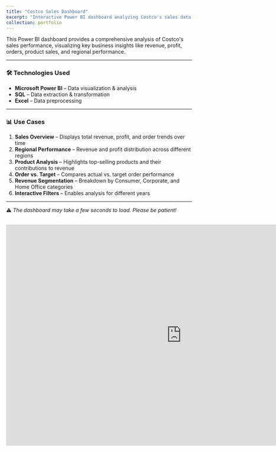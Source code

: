 ```yaml
---
title: "Costco Sales Dashboard"
excerpt: "Interactive Power BI dashboard analyzing Costco's sales data. <br/><img src='https://media.istockphoto.com/id/814423752/photo/eye-of-model-with-colorful-art-make-up-close-up.jpg?s=612x612&w=0&k=20&c=l15OdMWjgCKycMMShP8UK94ELVlEGvt7GmB_esHWPYE='>"
collection: portfolio
---
```


This Power BI dashboard provides a comprehensive analysis of Costco's sales performance, visualizing key business insights like revenue, profit, orders, product sales, and regional performance.

---

### 🛠 Technologies Used

- **Microsoft Power BI** – Data visualization & analysis  
- **SQL** – Data extraction & transformation  
- **Excel** – Data preprocessing  

---

### 📊 Use Cases

1. **Sales Overview** – Displays total revenue, profit, and order trends over time  
2. **Regional Performance** – Revenue and profit distribution across different regions  
3. **Product Analysis** – Highlights top-selling products and their contributions to revenue  
4. **Order vs. Target** – Compares actual vs. target order performance  
5. **Revenue Segmentation** – Breakdown by Consumer, Corporate, and Home Office categories  
6. **Interactive Filters** – Enables analysis for different years  

---

⚠️ *The dashboard may take a few seconds to load. Please be patient!*

<br/>

<iframe title="Costco Dashboard" width="950" height="600" src="https://app.powerbi.com/view?r=eyJrIjoiZTNkNTAwYjMtZTk1NS00YjFkLWJiOWMtZGNjMDZmMzMxYjNhIiwidCI6IjUyYWRmODM1LTJlMjItNDkyZC04ZDUxLWIzMTNkYmNkN2NjZiJ9" frameborder="0" allowfullscreen="true"></iframe>
